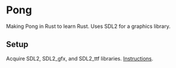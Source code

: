 # Pong
Making Pong in Rust to learn Rust. Uses SDL2 for a graphics library.

## Setup
Acquire SDL2, SDL2_gfx, and SDL2_ttf libraries. [Instructions](https://github.com/Rust-SDL2/rust-sdl2#sdl20-development-libraries).